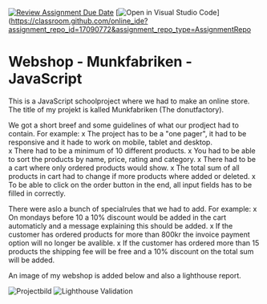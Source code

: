[![Review Assignment Due Date](https://classroom.github.com/assets/deadline-readme-button-22041afd0340ce965d47ae6ef1cefeee28c7c493a6346c4f15d667ab976d596c.svg)](https://classroom.github.com/a/P54kDXVP)
[![Open in Visual Studio Code](https://classroom.github.com/assets/open-in-vscode-2e0aaae1b6195c2367325f4f02e2d04e9abb55f0b24a779b69b11b9e10269abc.svg)](https://classroom.github.com/online_ide?assignment_repo_id=17090772&assignment_repo_type=AssignmentRepo


# Webshop - Munkfabriken - JavaScript</h1>

This is a JavaScript schoolproject where we had to make an online store.
The title of my projekt is kalled Munkfabriken (The donutfactory). 

We got a short breef and some guidelines of what our prodject had to contain. For example:
x The project has to be a "one pager", it had to be responsive and it hade to work on mobile, tablet and desktop.  
x There had to be a minimum of 10 different products.
x You had to be able to sort the products by name, price, rating and category. 
x There had to be a cart where only ordered products would show. 
x The total sum of all products in cart had to change if more products where added or deleted. 
x To be able to click on the order button in the end, all input fields has to be filled in correctly.  

There were aslo a bunch of specialrules that we had to add. For example: 
x On mondays before 10 a 10% discount would be added in the cart automaticly and a message explaining this should be added. 
x If the customer has ordered products for more than 800kr the invoice payment option will no longer be avalible. 
x If the customer has ordered more than 15 products the shipping fee will be free and a 10% discount on the total sum will be added.

An image of my webshop is added below and also a lighthouse report. 



![Projectbild](https://github.com/Medieinstitutet/fed24d-js-intro-inl-1-webshop-Biehlen/blob/main/assets/Munkfabriken.png)
![Lighthouse Validation](https://github.com/Medieinstitutet/fed24d-js-intro-inl-1-webshop-Biehlen/blob/main/assets/Sk%C3%A4rmavbild%202024-12-08%20kl.%2018.26.01.png)
